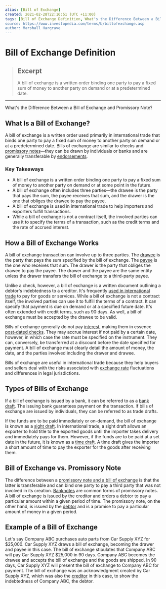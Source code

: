 ```yaml
---
alias: [Bill of Exchange]
created: 2021-02-28T22:16:51 (UTC +11:00)
tags: [Bill of Exchange Definition, What's the Difference Between a Bill of Exchange and Promissory Note?]
source: https://www.investopedia.com/terms/b/billofexchange.asp
author: Marshall Hargrave
---
```


# Bill of Exchange Definition

> ## Excerpt
> A bill of exchange is a written order binding one party to pay a fixed sum of money to another party on demand or at a predetermined date.

---

What's the Difference Between a Bill of Exchange and Promissory Note?
## What Is a Bill of Exchange?

A bill of exchange is a written order used primarily in international trade that binds one party to pay a fixed sum of money to another party on demand or at a predetermined date. Bills of exchange are similar to checks and [promissory notes](https://www.investopedia.com/video/play/promissory-note/)—they can be drawn by individuals or banks and are generally transferable by [endorsements](https://www.investopedia.com/terms/e/endorsement.asp).

### Key Takeaways

-   A bill of exchange is a written order binding one party to pay a fixed sum of money to another party on demand or at some point in the future.
-   A bill of exchange often includes three parties—the drawee is the party that pays the sum, the payee receives that sum, and the drawer is the one that obliges the drawee to pay the payee.
-   A bill of exchange is used in international trade to help importers and exporters fulfill transactions.
-   While a bill of exchange is not a contract itself, the involved parties can use it to specify the terms of a transaction, such as the credit terms and the rate of accrued interest.

## How a Bill of Exchange Works

A bill of exchange transaction can involve up to three parties. The [drawee](https://www.investopedia.com/terms/d/drawee.asp) is the party that pays the sum specified by the bill of exchange. The [payee](https://www.investopedia.com/terms/p/payee.asp) is the one who receives that sum. The drawer is the party that obliges the drawee to pay the payee. The drawer and the payee are the same entity unless the drawer transfers the bill of exchange to a third-party payee.

Unlike a check, however, a bill of exchange is a written document outlining a debtor's indebtedness to a creditor. It's frequently [used in international trade](https://www.investopedia.com/ask/answers/040315/who-uses-bills-exchange.asp) to pay for goods or services. While a bill of exchange is not a contract itself, the involved parties can use it to fulfill the terms of a contract. It can specify that payment is due on demand or at a specified future date. It's often extended with credit terms, such as 90 days. As well, a bill of exchange must be accepted by the drawee to be valid.

Bills of exchange generally do not pay [interest](https://www.investopedia.com/articles/investing/020614/learn-simple-and-compound-interest.asp), making them in essence [post-dated checks](https://www.investopedia.com/terms/p/postdated.asp). They may accrue interest if not paid by a certain date, however, in which case the rate must be specified on the instrument. They can, conversely, be transferred at a discount before the date specified for payment. A bill of exchange must clearly detail the amount of money, the date, and the parties involved including the drawer and drawee.

Bills of exchange are useful in international trade because they help buyers and sellers deal with the risks associated with [exchange rate](https://www.investopedia.com/terms/e/exchangerate.asp) fluctuations and differences in legal jurisdictions.

## Types of Bills of Exchange

If a bill of exchange is issued by a bank, it can be referred to as a [bank draft](https://www.investopedia.com/terms/b/bank_draft.asp). The issuing bank guarantees payment on the transaction. If bills of exchange are issued by individuals, they can be referred to as trade drafts.

If the funds are to be paid immediately or on-demand, the bill of exchange is known as a [sight draft](https://www.investopedia.com/terms/s/sight-draft.asp). In international trade, a sight draft allows an exporter to hold title to the exported goods until the importer takes delivery and immediately pays for them. However, if the funds are to be paid at a set date in the future, it is known as a [time draft](https://www.investopedia.com/terms/t/time-draft.asp). A time draft gives the importer a short amount of time to pay the exporter for the goods after receiving them.

## Bill of Exchange vs. Promissory Note

The difference between a [promissory note and a bill of exchange](https://www.investopedia.com/ask/answers/042415/what-difference-between-bill-exchange-and-promissory-note.asp) is that the latter is transferable and can bind one party to pay a third party that was not involved in its creation. [Banknotes](https://www.investopedia.com/terms/b/banknote.asp) are common forms of promissory notes. A bill of exchange is issued by the creditor and orders a debtor to pay a particular amount within a given period of time. The promissory note, on the other hand, is issued by the [debtor](https://www.investopedia.com/terms/d/debtor.asp) and is a promise to pay a particular amount of money in a given period.

## Example of a Bill of Exchange

Let's say Company ABC purchases auto parts from Car Supply XYZ for $25,000. Car Supply XYZ draws a bill of exchange, becoming the drawer and payee in this case. The bill of exchange stipulates that Company ABC will pay Car Supply XYZ $25,000 in 90 days. Company ABC becomes the drawee and accepts the bill of exchange and the goods are shipped. In 90 days, Car Supply XYZ will present the bill of exchange to Company ABC for payment. The bill of exchange was an acknowledgment created by Car Supply XYZ, which was also the [creditor](https://www.investopedia.com/terms/c/creditor.asp) in this case, to show the indebtedness of Company ABC, the debtor.
